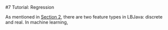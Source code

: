 #7 Tutorial: Regression

As mentioned in [Section 2](doc/DEFINITION.md), there are two feature types in LBJava: discrete and real. In machine learning,
